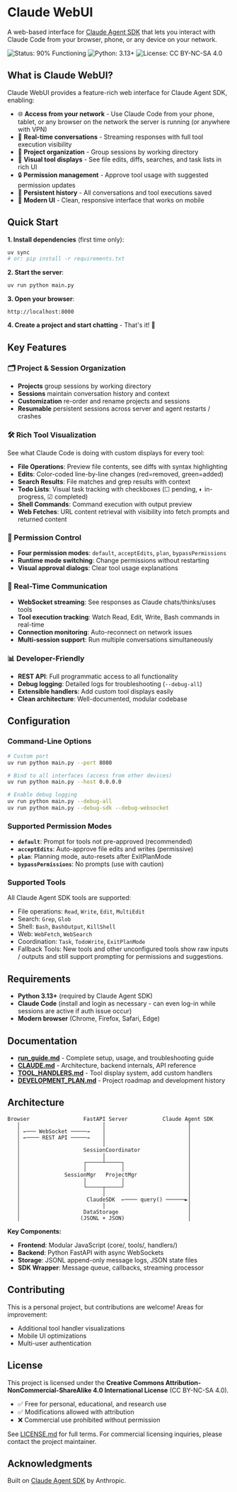 # Claude WebUI

A web-based interface for [Claude Agent SDK](https://github.com/anthropics/claude-agent-sdk) that lets you interact with Claude Code from your browser, phone, or any device on your network.

![Status: 90% Functioning](https://img.shields.io/badge/status-90%25%20functional-green)
![Python: 3.13+](https://img.shields.io/badge/python-3.13+-blue)
![License: CC BY-NC-SA 4.0](https://img.shields.io/badge/license-CC%20BY--NC--SA%204.0-blue)

## What is Claude WebUI?

Claude WebUI provides a feature-rich web interface for Claude Agent SDK, enabling:
- 🌐 **Access from your network** - Use Claude Code from your phone, tablet, or any browser on the network the server is running (or anywhere with VPN)
- 💬 **Real-time conversations** - Streaming responses with full tool execution visibility
- 📁 **Project organization** - Group sessions by working directory
- 🔧 **Visual tool displays** - See file edits, diffs, searches, and task lists in rich UI
- 🔒 **Permission management** - Approve tool usage with suggested permission updates
- 💾 **Persistent history** - All conversations and tool executions saved
- 🎨 **Modern UI** - Clean, responsive interface that works on mobile

## Quick Start

**1. Install dependencies** (first time only):
```bash
uv sync
# or: pip install -r requirements.txt
```

**2. Start the server**:
```bash
uv run python main.py
```

**3. Open your browser**:
```
http://localhost:8000
```

**4. Create a project and start chatting** - That's it! 🎉

## Key Features

### 🗂️ Project & Session Organization
- **Projects** group sessions by working directory
- **Sessions** maintain conversation history and context
- **Customization** re-order and rename projects and sessions
- **Resumable** persistent sessions across server and agent restarts / crashes

### 🛠️ Rich Tool Visualization
See what Claude Code is doing with custom displays for every tool:
- **File Operations**: Preview file contents, see diffs with syntax highlighting
- **Edits**: Color-coded line-by-line changes (red=removed, green=added)
- **Search Results**: File matches and grep results with context
- **Todo Lists**: Visual task tracking with checkboxes (☐ pending, ◐ in-progress, ☑ completed)
- **Shell Commands**: Command execution with output preview
- **Web Fetches**: URL content retrieval with visibility into fetch prompts and returned content

### 🔐 Permission Control
- **Four permission modes**: `default`, `acceptEdits`, `plan`, `bypassPermissions`
- **Runtime mode switching**: Change permissions without restarting
- **Visual approval dialogs**: Clear tool usage explanations

### 💬 Real-Time Communication
- **WebSocket streaming**: See responses as Claude chats/thinks/uses tools
- **Tool execution tracking**: Watch Read, Edit, Write, Bash commands in real-time
- **Connection monitoring**: Auto-reconnect on network issues
- **Multi-session support**: Run multiple conversations simultaneously

### 📊 Developer-Friendly
- **REST API**: Full programmatic access to all functionality
- **Debug logging**: Detailed logs for troubleshooting (`--debug-all`)
- **Extensible handlers**: Add custom tool displays easily
- **Clean architecture**: Well-documented, modular codebase

## Configuration

### Command-Line Options
```bash
# Custom port
uv run python main.py --port 8080

# Bind to all interfaces (access from other devices)
uv run python main.py --host 0.0.0.0

# Enable debug logging
uv run python main.py --debug-all
uv run python main.py --debug-sdk --debug-websocket
```

### Supported Permission Modes
- **`default`**: Prompt for tools not pre-approved (recommended)
- **`acceptEdits`**: Auto-approve file edits and writes (permissive)
- **`plan`**: Planning mode, auto-resets after ExitPlanMode
- **`bypassPermissions`**: No prompts (use with caution)

### Supported Tools
All Claude Agent SDK tools are supported:
- File operations: `Read`, `Write`, `Edit`, `MultiEdit`
- Search: `Grep`, `Glob`
- Shell: `Bash`, `BashOutput`, `KillShell`
- Web: `WebFetch`, `WebSearch`
- Coordination: `Task`, `TodoWrite`, `ExitPlanMode`
- Fallback Tools: New tools and other unconfigured tools show raw inputs / outputs and still support prompting for permissions and suggestions.

## Requirements

- **Python 3.13+** (required by Claude Agent SDK)
- **Claude Code** (install and login as necessary - can even log-in while sessions are active if auth issue occur)
- **Modern browser** (Chrome, Firefox, Safari, Edge)

## Documentation

- **[run_guide.md](./run_guide.md)** - Complete setup, usage, and troubleshooting guide
- **[CLAUDE.md](./CLAUDE.md)** - Architecture, backend internals, API reference
- **[TOOL_HANDLERS.md](./TOOL_HANDLERS.md)** - Tool display system, add custom handlers
- **[DEVELOPMENT_PLAN.md](./DEVELOPMENT_PLAN.md)** - Project roadmap and development history

## Architecture

```
Browser                 FastAPI Server           Claude Agent SDK
   │                          │                          │
   │ ←─── WebSocket ─────→    │                          │
   │ ←──── REST API ─────→    │                          │
   │                          │                          │
   │                    SessionCoordinator               │
   │                          │                          │
   │                    ┌─────┴─────┐                    │
   │                    │           │                    │
   │              SessionMgr   ProjectMgr                │
   │                    │           │                    │
   │                    └─────┬─────┘                    │
   │                          │                          │
   │                     ClaudeSDK  ←──── query() ──────►│
   │                          │                          │
   │                    DataStorage                      │
   │                   (JSONL + JSON)                    │
```

**Key Components:**
- **Frontend**: Modular JavaScript (core/, tools/, handlers/)
- **Backend**: Python FastAPI with async WebSockets
- **Storage**: JSONL append-only message logs, JSON state files
- **SDK Wrapper**: Message queue, callbacks, streaming processor

## Contributing

This is a personal project, but contributions are welcome! Areas for improvement:
- Additional tool handler visualizations
- Mobile UI optimizations
- Multi-user authentication

## License

This project is licensed under the **Creative Commons Attribution-NonCommercial-ShareAlike 4.0 International License** (CC BY-NC-SA 4.0).

- ✅ Free for personal, educational, and research use
- ✅ Modifications allowed with attribution
- ❌ Commercial use prohibited without permission

See [LICENSE.md](./LICENSE.md) for full terms. For commercial licensing inquiries, please contact the project maintainer.

## Acknowledgments

Built on [Claude Agent SDK](https://github.com/anthropics/claude-agent-sdk) by Anthropic.
